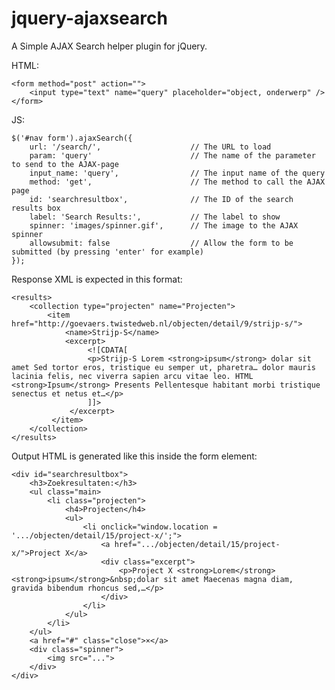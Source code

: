 jquery-ajaxsearch
=================

A Simple AJAX Search helper plugin for jQuery.
 
HTML:

    <form method="post" action="">
        <input type="text" name="query" placeholder="object, onderwerp" />
    </form>

JS:

	$('#nav form').ajaxSearch({
	    url: '/search/',                    // The URL to load
	    param: 'query'                      // The name of the parameter to send to the AJAX-page
	    input_name: 'query',                // The input name of the query
	    method: 'get',                      // The method to call the AJAX page
	    id: 'searchresultbox',              // The ID of the search results box
	    label: 'Search Results:',           // The label to show
	    spinner: 'images/spinner.gif',      // The image to the AJAX spinner
	    allowsubmit: false                  // Allow the form to be submitted (by pressing 'enter' for example)
	});
	

Response XML is expected in this format:

    <results>
        <collection type="projecten" name="Projecten">
            <item href="http://goevaers.twistedweb.nl/objecten/detail/9/strijp-s/">
                <name>Strijp-S</name>
                <excerpt>
                     <![CDATA[
                     <p>Strijp-S Lorem <strong>ipsum</strong> dolar sit amet Sed tortor eros, tristique eu semper ut, pharetra… dolor mauris lacinia felis, nec viverra sapien arcu vitae leo. HTML <strong>Ipsum</strong> Presents Pellentesque habitant morbi tristique senectus et netus et…</p>
                     ]]>
                 </excerpt>
             </item>
        </collection>
    </results>

Output HTML is generated like this inside the form element:

    <div id="searchresultbox">
        <h3>Zoekresultaten:</h3>
        <ul class="main>
            <li class="projecten">
                <h4>Projecten</h4>
                <ul>
                    <li onclick="window.location = '.../objecten/detail/15/project-x/';">
                        <a href=".../objecten/detail/15/project-x/">Project X</a>
                        <div class="excerpt">
                            <p>Project X <strong>Lorem</strong> <strong>ipsum</strong>&nbsp;dolar sit amet Maecenas magna diam, gravida bibendum rhoncus sed,…</p>
                        </div>
                    </li>
                </ul>
            </li>
        </ul>
        <a href="#" class="close">×</a>
        <div class="spinner">
            <img src="...">
        </div>
    </div>

